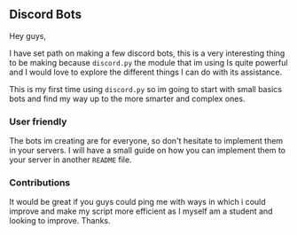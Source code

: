## Discord Bots

Hey guys,
 
I have set path on making a few discord bots, this is a very interesting thing to be making because `discord.py` the module that im using Is quite powerful and I would love to explore the different things I can do with its assistance. 

This is my first time using `discord.py` so im going to start with small basics bots and find my way up to the more smarter and complex ones. 

### User friendly 

The bots im creating are for everyone, so don't hesitate to implement them in your servers. I will have a small guide on how you can implement them to your server in another `README` file. 

### Contributions 
	
It would be great if you guys could ping me with ways in which i could improve and make my script more efficient as I myself am a student and looking to improve. Thanks.
